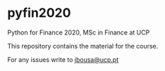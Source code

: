 # pyfin2020
Python for Finance 2020, MSc in Finance at UCP

This repository contains the material for the course.

For any issues write to jbousa@ucp.pt
